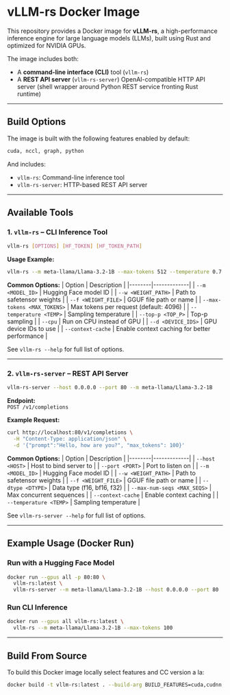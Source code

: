 # vLLM-rs Docker Image

This repository provides a Docker image for **vLLM-rs**, a high-performance inference engine for large language models (LLMs), built using Rust and optimized for NVIDIA GPUs.

The image includes both:
- A **command-line interface (CLI)** tool (`vllm-rs`)
- A **REST API server** (`vllm-rs-server`) OpenAI-compatible HTTP API server (shell wrapper around Python REST service fronting Rust runtime)

---

## Build Options

The image is built with the following features enabled by default:

```bash
cuda, nccl, graph, python
```

And includes:
- `vllm-rs`: Command-line inference tool
- `vllm-rs-server`: HTTP-based REST API server

---

## Available Tools

### 1. `vllm-rs` – CLI Inference Tool

```bash
vllm-rs [OPTIONS] [HF_TOKEN] [HF_TOKEN_PATH]
```

**Usage Example:**

```bash
vllm-rs --m meta-llama/Llama-3.2-1B --max-tokens 512 --temperature 0.7
```

**Common Options:**
| Option | Description |
|--------|-------------|
| `--m <MODEL_ID>` | Hugging Face model ID |
| `--w <WEIGHT_PATH>` | Path to safetensor weights |
| `--f <WEIGHT_FILE>` | GGUF file path or name |
| `--max-tokens <MAX_TOKENS>` | Max tokens per request (default: 4096) |
| `--temperature <TEMP>` | Sampling temperature |
| `--top-p <TOP_P>` | Top-p sampling |
| `--cpu` | Run on CPU instead of GPU |
| `--d <DEVICE_IDS>` | GPU device IDs to use |
| `--context-cache` | Enable context caching for better performance |

See `vllm-rs --help` for full list of options.

---

### 2. `vllm-rs-server` – REST API Server

```bash
vllm-rs-server --host 0.0.0.0 --port 80 --m meta-llama/Llama-3.2-1B
```

**Endpoint:**  
`POST /v1/completions`

**Example Request:**
```bash
curl http://localhost:80/v1/completions \
  -H "Content-Type: application/json" \
  -d '{"prompt":"Hello, how are you?", "max_tokens": 100}'
```

**Common Options:**
| Option | Description |
|--------|-------------|
| `--host <HOST>` | Host to bind server to |
| `--port <PORT>` | Port to listen on |
| `--m <MODEL_ID>` | Hugging Face model ID |
| `--w <WEIGHT_PATH>` | Path to safetensor weights |
| `--f <WEIGHT_FILE>` | GGUF file path or name |
| `--dtype <DTYPE>` | Data type (f16, bf16, f32) |
| `--max-num-seqs <MAX_SEQS>` | Max concurrent sequences |
| `--context-cache` | Enable context caching |
| `--temperature <TEMP>` | Sampling temperature |

See `vllm-rs-server --help` for full list of options.

---

## Example Usage (Docker Run)

### Run with a Hugging Face Model

```bash
docker run --gpus all -p 80:80 \
  vllm-rs:latest \
  vllm-rs-server --m meta-llama/Llama-3.2-1B --host 0.0.0.0 --port 80
```

### Run CLI Inference

```bash
docker run --gpus all vllm-rs:latest \
  vllm-rs --m meta-llama/Llama-3.2-1B --max-tokens 100
```

---

## Build From Source

To build this Docker image locally select features and CC version a la:

```bash
docker build -t vllm-rs:latest . --build-arg BUILD_FEATURES=cuda,cudnn,nccl,python,flash-attn --build-arg CUDA_COMPUTE_CAP=89
```

